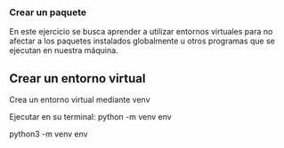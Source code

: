### Crear un paquete

En este ejercicio se busca aprender a utilizar entornos virtuales para no afectar a los paquetes instalados globalmente u otros programas que se ejecutan en nuestra máquina. 

## Crear un entorno virtual

Crea un entorno virtual mediante venv

Ejecutar en su terminal: python -m venv env

   python3 -m venv env 
